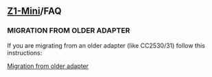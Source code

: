 ## [Z1-Mini](https://gio-dot.github.io/Z1-Mini/)/FAQ

### MIGRATION FROM OLDER ADAPTER

If you are migrating from an older adapter (like CC2530/31) follow this instructions:

[Migration from older adapter](https://www.zigbee2mqtt.io/information/FAQ.html#how-do-i-migrate-from-a-cc2531-to-a-more-powerful-coordinator-eg-zzh)

